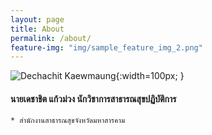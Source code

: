 ```yaml
---
layout: page
title: About
permalink: /about/
feature-img: "img/sample_feature_img_2.png"
---
```

![Dechachit Kaewmaung](../img/admin.jpeg){:width=100px; }
#### นายเดชาชิต แก้วม่วง นักวิชาการสาธารณสุขปฏิบัติการ
    * สำนักงานสาธารณสุขจังหวัดมหาสารคาม